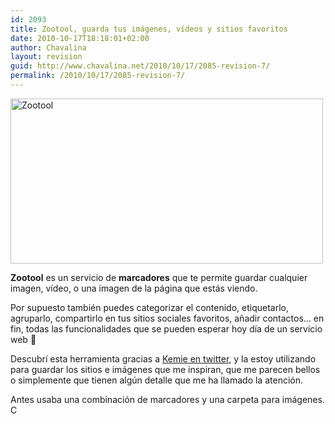 ```yaml
---
id: 2093
title: Zootool, guarda tus imágenes, vídeos y sitios favoritos
date: 2010-10-17T18:18:01+02:00
author: Chavalina
layout: revision
guid: http://www.chavalina.net/2010/10/17/2085-revision-7/
permalink: /2010/10/17/2085-revision-7/
---
```

[<img class="aligncenter size-large wp-image-2086" title="Zootool" src="http://www.chavalina.net/imagenes/2010/10/Zootool_1287334465404-500x264.png" alt="Zootool" width="500" height="264" srcset="http://www.chavalina.net/imagenes/2010/10/Zootool_1287334465404-500x264.png 500w, http://www.chavalina.net/imagenes/2010/10/Zootool_1287334465404-300x158.png 300w, http://www.chavalina.net/imagenes/2010/10/Zootool_1287334465404.png 786w" sizes="(max-width: 500px) 100vw, 500px" />](http://zootool.com)

**Zootool** es un servicio de **marcadores** que te permite guardar cualquier imagen, vídeo, o una imagen de la página que estás viendo. 

Por supuesto también puedes categorizar el contenido, etiquetarlo, agruparlo, compartirlo en tus sitios sociales favoritos, añadir contactos… en fin, todas las funcionalidades que se pueden esperar hoy día de un servicio web 🙂

Descubrí esta herramienta gracias a [Kemie en twitter](http://twitter.com/kemie/statuses/25033713156), y la estoy utilizando para guardar los sitios e imágenes que me inspiran, que me parecen bellos o simplemente que tienen algún detalle que me ha llamado la atención.

Antes usaba una combinación de marcadores y una carpeta para imágenes. C